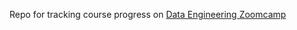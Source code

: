Repo for tracking course progress on [Data Engineering Zoomcamp](https://github.com/DataTalksClub/data-engineering-zoomcamp/tree/main)
